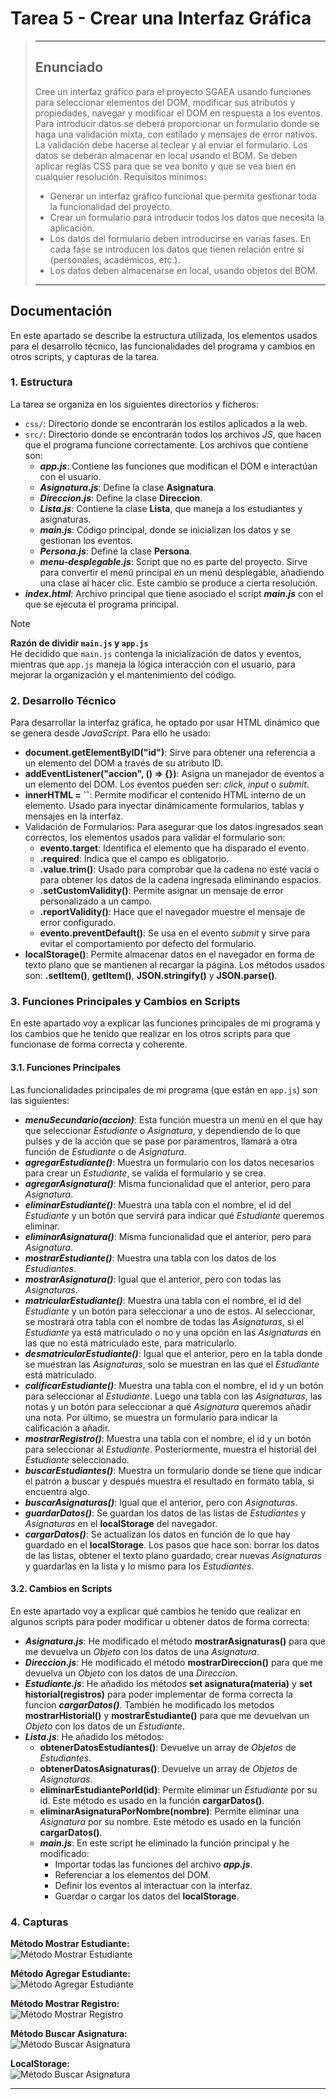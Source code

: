 # Tarea 5 - Crear una Interfaz Gráfica
> ---
> ## Enunciado
> Cree un interfaz gráfico para el proyecto SGAEA usando funciones para seleccionar elementos del DOM, modificar sus atributos y propiedades, navegar y modificar el DOM en respuesta a los eventos.
> Para introducir datos se deberá proporcionar un formulario donde se haga una validación mixta, con estilado y mensajes de error nativos. La validación debe hacerse al teclear y al enviar el formulario.
> Los datos se deberán almacenar en local usando el BOM.
> Se deben aplicar reglas CSS para que se vea bonito y que se vea bien en cualquier resolución.
> Requisitos mínimos:
> - Generar un interfaz gráfico funcional que permita gestionar toda la funcionalidad del proyecto.
> - Crear un formulario para introducir todos los datos que necesita la aplicación.
> - Los datos del formulario deben introducirse en varias fases. En cada fase se introducen los datos que tienen relación entre sí (personales, académicos, etc.).
> - Los datos deben almacenarse en local, usando objetos del BOM.
> ---

## Documentación
En este apartado se describe la estructura utilizada, los elementos usados para el desarrollo técnico, las funcionalidades del programa y cambios en otros scripts, y capturas de la tarea.

### 1. Estructura
La tarea se organiza en los siguientes directorios y ficheros:
- `css/`: Directorio donde se encontrarán  los estilos aplicados a la web.
- `src/`: Directorio donde se encontrarán todos los archivos *JS*, que hacen que el programa funcione correctamente. Los archivos que contiene son:
  - ***app.js***: Contiene las funciones que modifican el DOM e interactúan con el usuario.
  - ***Asignatura.js***: Define la clase **Asignatura**.
  - ***Direccion.js***: Define la clase **Direccion**.
  - ***Lista.js***: Contiene la clase **Lista**, que maneja a los estudiantes y asignaturas.
  - ***main.js***: Código principal, donde se inicializan  los datos y se gestionan los eventos.
  - ***Persona.js***: Define la clase **Persona**.
  - ***menu-desplegable.js***: Script que no es parte del proyecto. Sirve para convertir el menú principal en un menú desplegable, añadiendo una clase al hacer clic. Este cambio se produce a cierta resolución.
- ***index.html***: Archivo principal que tiene asociado el script ***main.js*** con el que se ejecuta el programa principal.

> [!NOTE]
> **Razón de dividir `main.js` y `app.js`** <br>
> He decidido que `main.js` contenga la inicialización de datos y eventos, mientras que `app.js` maneja la lógica interacción con el usuario, para mejorar la organización y el mantenimiento del código.

### 2. Desarrollo Técnico
Para desarrollar la interfaz gráfica, he optado por usar HTML dinámico que se genera desde *JavaScript*. Para ello he usado:
- **document.getElementByID("id")**: Sirve para obtener una referencia a un elemento  del DOM a través de su atributo ID.
- **addEventListener("accion", () => {})**: Asigna un manejador de eventos a un elemento del DOM. Los eventos pueden ser: *click*, *input* o *submit*.
- **innerHTML = ``**: Permite modificar el contenido HTML interno de un elemento. Usado para inyectar dinámicamente formularios, tablas y mensajes en la interfaz.
- Validación de Formularios: Para asegurar que los datos ingresados sean correctos, los elementos usados para validar el formulario son:
  - **evento.target**: Identifica el elemento  que ha disparado el evento.
  - **.required**: Indica que el campo es obligatorio.
  - **.value.trim()**: Usado para comprobar que la cadena no esté vacía o para obtener los datos de la cadena ingresada eliminando espacios.
  - **.setCustomValidity()**: Permite asignar un mensaje de error personalizado a un campo.
  - **.reportValidity()**: Hace que el navegador muestre el mensaje de error configurado.
  - **evento.preventDefault()**: Se usa en el evento *submit* y sirve para evitar el comportamiento por defecto del formulario.
- **localStorage()**: Permite almacenar datos en el navegador en forma de texto plano que se mantienen al recargar la página. Los métodos usados son: **.setItem()**, **getItem()**, **JSON.stringify()** y **JSON.parse()**.

### 3. Funciones Principales y Cambios en Scripts
En este apartado voy a explicar las funciones principales de mi programa y los cambios que he tenido que realizar en los otros scripts para que funcionase de forma correcta y coherente.

#### 3.1. Funciones Principales
Las funcionalidades principales de mi programa (que están en `app.js`) son las siguientes:
- ***menuSecundario(accion)***: Esta función muestra un menú en el que hay que seleccionar *Estudiante* o *Asignatura*, y dependiendo de lo que pulses y de la acción que se pase por paramentros, llamará a otra función de *Estudiante* o de *Asignatura*.
- ***agregarEstudiante()***: Muestra un formulario con los datos necesarios para crear un *Estudiante*, se valida el formulario y se crea.
- ***agregarAsignatura()***: Misma funcionalidad que el anterior, pero para *Asignatura*.
- ***eliminarEstudiante()***: Muestra una tabla con el nombre, el id del *Estudiante* y un botón que servirá para indicar qué *Estudiante* queremos eliminar.
- ***eliminarAsignatura()***: Misma funcionalidad que el anterior, pero para *Asignatura*.
- ***mostrarEstudiante()***: Muestra una tabla con los datos de los *Estudiantes*.
- ***mostrarAsignatura()***: Igual que el anterior, pero con todas las *Asignaturas*.
- ***matricularEstudiante()***: Muestra una tabla con el nombre, el id del *Estudiante* y un botón para seleccionar a uno de estos. Al seleccionar, se mostrará otra tabla con el nombre de todas las *Asignaturas*, si el *Estudiante* ya está matriculado o no y una opción en las *Asignaturas* en las que no está matriculado este, para matricularlo.
- ***desmatricularEstudiante()***: Igual que el anterior, pero en la tabla donde se muestran las *Asignaturas*, solo se muestran en las que el *Estudiante* está matriculado.
- ***calificarEstudiante()***: Muestra una tabla con el nombre, el id y un botón para seleccionar al *Estudiante*. Luego una tabla con las *Asignaturas*, las notas y un botón para seleccionar a qué *Asignatura* queremos añadir una nota. Por último, se muestra un formulario para indicar la calificación a añadir.
- ***mostrarRegistro()***: Muestra una tabla con el nombre, el id y un botón para seleccionar al *Estudiante*. Posteriormente, muestra el historial del *Estudiante* seleccionado.
- ***buscarEstudiantes()***: Muestra un formulario donde se tiene que indicar el patrón a buscar y después muestra el resultado en formato tabla, si encuentra algo.
- ***buscarAsignaturas()***: Igual que el anterior, pero con *Asignaturas*.
- ***guardarDatos()***: Se guardan los datos de las listas de *Estudiantes* y *Asignaturas* en el **localStorage** del navegador.
- ***cargarDatos()***: Se actualizan los datos en función de lo que hay guardado en el **localStorage**. Los pasos que hace son: borrar los datos de las listas, obtener el texto plano guardado, crear nuevas *Asignaturas* y guardarlas en la lista y lo mismo para los *Estudiantes*.

#### 3.2. Cambios en Scripts
En este apartado voy a explicar qué cambios he tenido que realizar en algunos scripts para poder modificar u obtener datos de forma correcta:
- ***Asignatura.js***: He modificado el método **mostrarAsignaturas()** para que me devuelva un *Objeto* con los datos de una *Asignatura*.
- ***Direccion.js***: He modificado el método **mostrarDireccion()** para que me devuelva un *Objeto* con los datos de una *Direccion*.
- ***Estudiante.js***: He añadido los métodos **set asignatura(materia)** y **set historial(registros)** para poder implementar de forma correcta la funcion ***cargarDatos()***. También he modificado los metodos **mostrarHistorial()** y **mostrarEstudiante()** para que me devuelvan un *Objeto* con los datos de un *Estudiante*.
- ***Lista.js***: He añadido los métodos:
  - **obtenerDatosEstudiantes()**: Devuelve un array de *Objetos* de *Estudiantes*.
  - **obtenerDatosAsignaturas()**: Devuelve un array de *Objetos* de *Asignaturas*.
  - **eliminarEstudiantePorId(id)**: Permite eliminar un *Estudiante* por su id. Este método es usado en la función **cargarDatos()**.
  - **eliminarAsignaturaPorNombre(nombre)**: Permite eliminar una *Asignatura* por su nombre. Este método es usado en la función **cargarDatos()**.
  - ***main.js***: En este script he eliminado la función principal y he modificado: 
    - Importar todas las funciones del archivo ***app.js***.
    - Referenciar a los elementos del DOM.
    - Definir los eventos al interactuar con la interfaz.
    - Guardar o cargar los datos del **localStorage**.

### 4. Capturas
**Método Mostrar Estudiante:** <br>
![Método Mostrar Estudiante](../img-documentar/Tarea-5/Metodo-Mostrar-Estudiante.PNG)

**Método Agregar Estudiante:** <br>
![Método Agregar Estudiante](../img-documentar/Tarea-5/Metodo-Agregar-Estudiante.PNG)

**Método Mostrar Registro:** <br>
![Método Mostrar Registro](../img-documentar/Tarea-5/Metodo-Mostrar-Registro.PNG)

**Método Buscar Asignatura:** <br>
![Método Buscar Asignatura](../img-documentar/Tarea-5/Metodo-Buscar-Asignatura.PNG)

**LocalStorage:** <br>
![Método Buscar Asignatura](../img-documentar/Tarea-5/LocalStorage.PNG)

---
